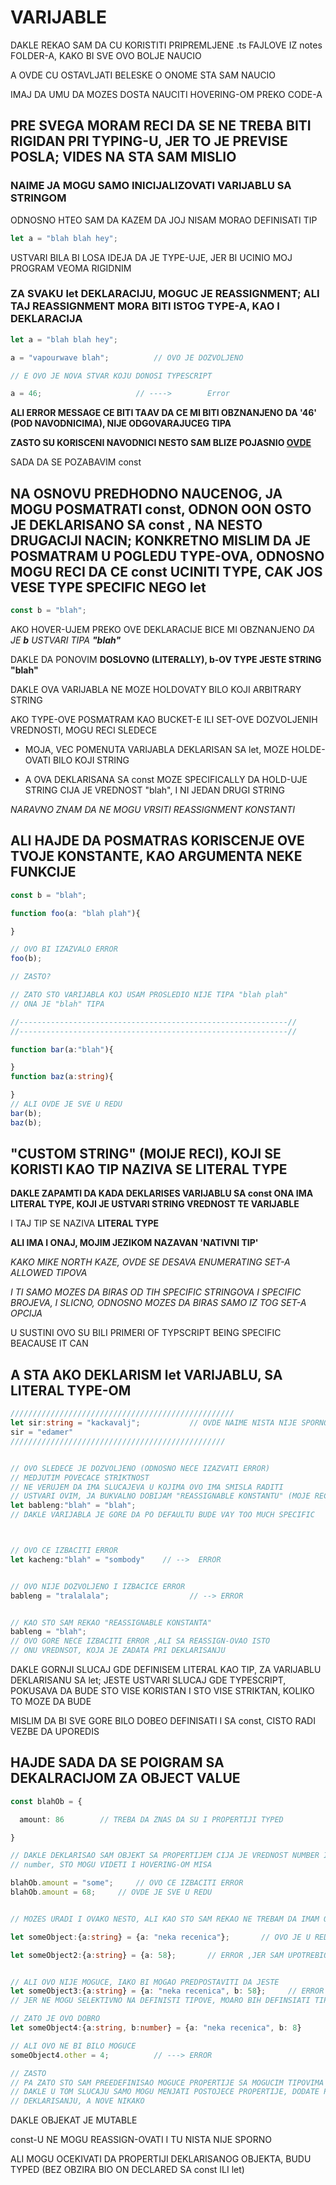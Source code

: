 # VARIJABLE

DAKLE REKAO SAM DA CU KORISTITI PRIPREMLJENE .ts FAJLOVE IZ notes FOLDER-A, KAKO BI SVE OVO BOLJE NAUCIO

A OVDE CU OSTAVLJATI BELESKE O ONOME STA SAM NAUCIO

IMAJ DA UMU DA MOZES DOSTA NAUCITI HOVERING-OM PREKO CODE-A

## PRE SVEGA MORAM RECI DA SE NE TREBA BITI RIGIDAN PRI TYPING-U, JER TO JE PREVISE POSLA; VIDES NA STA SAM MISLIO

### NAIME JA MOGU SAMO INICIJALIZOVATI VARIJABLU SA STRINGOM

ODNOSNO HTEO SAM DA KAZEM DA JOJ NISAM MORAO DEFINISATI TIP

```typescript
let a = "blah blah hey";
```

USTVARI BILA BI LOSA IDEJA DA JE TYPE-UJE, JER BI UCINIO MOJ PROGRAM VEOMA RIGIDNIM

### ZA SVAKU let DEKLARACIJU, MOGUC JE REASSIGNMENT; ALI TAJ REASSIGNMENT MORA BITI ISTOG TYPE-A, KAO I DEKLARACIJA

```typescript
let a = "blah blah hey";

a = "vapourwave blah";          // OVO JE DOZVOLJENO

// E OVO JE NOVA STVAR KOJU DONOSI TYPESCRIPT

a = 46;                     // ---->        Error
```

**ALI ERROR MESSAGE CE BITI TAAV DA CE MI BITI OBZNANJENO DA '46' (POD NAVODNICIMA), NIJE ODGOVARAJUCEG TIPA**

**ZASTO SU KORISCENI NAVODNICI NESTO SAM BLIZE POJASNIO [OVDE]()**

SADA DA SE POZABAVIM const

## NA OSNOVU PREDHODNO NAUCENOG, JA MOGU POSMATRATI const, ODNON OON OSTO JE DEKLARISANO SA const , NA NESTO DRUGACIJI NACIN; KONKRETNO MISLIM DA JE POSMATRAM U POGLEDU TYPE-OVA, ODNOSNO MOGU RECI DA CE const UCINITI TYPE, CAK JOS VESE TYPE SPECIFIC NEGO let

```typescript
const b = "blah";
```

AKO HOVER-UJEM PREKO OVE DEKLARACIJE BICE MI OBZNANJENO *DA JE **b** USTVARI TIPA **"blah"***

DAKLE DA PONOVIM **DOSLOVNO (LITERALLY), b-OV TYPE JESTE STRING "blah"**

DAKLE OVA VARIJABLA NE MOZE HOLDOVATY BILO KOJI ARBITRARY STRING

AKO TYPE-OVE POSMATRAM KAO BUCKET-E ILI SET-OVE DOZVOLJENIH VREDNOSTI, MOGU RECI SLEDECE

- MOJA, VEC POMENUTA VARIJABLA DEKLARISAN SA let, MOZE HOLDE-OVATI BILO KOJI STRING

- A OVA DEKLARISANA SA const MOZE SPECIFICALLY DA HOLD-UJE STRING CIJA JE VREDNOST "blah", I NI JEDAN DRUGI STRING

*NARAVNO ZNAM DA NE MOGU VRSITI REASSIGNMENT KONSTANTI*

## ALI HAJDE DA POSMATRAS KORISCENJE OVE TVOJE KONSTANTE, KAO ARGUMENTA NEKE FUNKCIJE

```typescript
const b = "blah";

function foo(a: "blah plah"){

}

// OVO BI IZAZVALO ERROR
foo(b);

// ZASTO?

// ZATO STO VARIJABLA KOJ USAM PROSLEDIO NIJE TIPA "blah plah"
// ONA JE "blah" TIPA

//------------------------------------------------------------//
//------------------------------------------------------------//

function bar(a:"blah"){

}
function baz(a:string){

}
// ALI OVDE JE SVE U REDU
bar(b);
baz(b);


```

## "CUSTOM STRING" (MOIJE RECI), KOJI SE KORISTI KAO TIP NAZIVA SE LITERAL TYPE

**DAKLE ZAPAMTI DA KADA DEKLARISES VARIJABLU SA const ONA IMA LITERAL TYPE, KOJI JE USTVARI STRING VREDNOST TE VARIJABLE**

I TAJ TIP SE NAZIVA **LITERAL TYPE**

**ALI IMA I ONAJ, MOJIM JEZIKOM NAZAVAN 'NATIVNI TIP'**

*KAKO MIKE NORTH KAZE, OVDE SE DESAVA ENUMERATING SET-A ALLOWED TIPOVA*

*I TI SAMO MOZES DA BIRAS OD TIH SPECIFIC STRINGOVA I SPECIFIC BROJEVA, I SLICNO, ODNOSNO MOZES DA BIRAS SAMO IZ TOG SET-A OPCIJA*

U SUSTINI OVO SU BILI PRIMERI OF TYPSCRIPT BEING SPECIFIC BEACAUSE IT CAN

## A STA AKO DEKLARISM let VARIJABLU, SA LITERAL TYPE-OM

```typescript
//////////////////////////////////////////////////
let sir:string = "kackavalj";           // OVDE NAIME NISTA NIJE SPORNO
sir = "edamer"
////////////////////////////////////////////////


// OVO SLEDECE JE DOZVOLJENO (ODNOSNO NECE IZAZVATI ERROR)
// MEDJUTIM POVECACE STRIKTNOST
// NE VERUJEM DA IMA SLUCAJEVA U KOJIMA OVO IMA SMISLA RADITI
// USTVARI OVIM, JA BUKVALNO DOBIJAM "REASSIGNABLE KONSTANTU" (MOJE RECI)
let bableng:"blah" = "blah";
// DAKLE VARIJABLA JE GORE DA PO DEFAULTU BUDE VAY TOO MUCH SPECIFIC



// OVO CE IZBACITI ERROR
let kacheng:"blah" = "sombody"    // -->  ERROR


// OVO NIJE DOZVOLJENO I IZBACICE ERROR
bableng = "tralalala";                  // --> ERROR


// KAO STO SAM REKAO "REASSIGNABLE KONSTANTA"
bableng = "blah";
// OVO GORE NECE IZBACITI ERROR ,ALI SA REASSIGN-OVAO ISTO
// ONU VREDNSOT, KOJA JE ZADATA PRI DEKLARISANJU


```

DAKLE GORNJI SLUCAJ GDE DEFINISEM LITERAL KAO TIP, ZA VARIJABLU DEKLARISANU SA let; JESTE USTVARI SLUCAJ GDE TYPESCRIPT, POKUSAVA DA BUDE STO VISE KORISTAN I STO VISE STRIKTAN, KOLIKO TO MOZE DA BUDE

MISLIM DA BI SVE GORE BILO DOBEO DEFINISATI I SA const, CISTO RADI VEZBE DA UPOREDIS

## HAJDE SADA DA SE POIGRAM SA DEKALRACIJOM ZA OBJECT VALUE

```typescript
const blahOb = {

  amount: 86        // TREBA DA ZNAS DA SU I PROPERTIJI TYPED

}

// DAKLE DEKLARISAO SAM OBJEKT SA PROPERTIJEM CIJA JE VREDNOST NUMBER I ON JE AUTOMATSKI TYPED KAO 
// number, STO MOGU VIDETI I HOVERING-OM MISA

blahOb.amount = "some";     // OVO CE IZBACITI ERROR
blahOb.amount = 68;     // OVDE JE SVE U REDU


// MOZES URADI I OVAKO NESTO, ALI KAO STO SAM REKAO NE TREBAM DA IMAM OVAKVU STRIKTNOST

let someObject:{a:string} = {a: "neka recenica"};       // OVO JE U REDU

let someObject2:{a:string} = {a: 58};       // ERROR ,JER SAM UPOTREBIO NUMBER


// ALI OVO NIJE MOGUCE, IAKO BI MOGAO PREDPOSTAVITI DA JESTE
let someObject3:{a:string} = {a: "neka recenica", b: 58};     // ERROR ZA b JER LEVO NISAM DEFINISAO                                                                //NJEGOV TIP
// JER NE MOGU SELEKTIVNO NA DEFINISTI TIPOVE, MOARO BIH DEFINSIATI TIPOVE ZA SVE PROPERTIJE

// ZATO JE OVO DOBRO
let someObject4:{a:string, b:number} = {a: "neka recenica", b: 8}

// ALI OVO NE BI BILO MOGUCE
someObject4.other = 4;          // ---> ERROR

// ZASTO
// PA ZATO STO SAM PREEDEFINISAO MOGUCE PROPERTIJE SA MOGUCIM TIPOVIMA
// DAKLE U TOM SLUCAJU SAMO MOGU MENJATI POSTOJECE PROPERTIJE, DODATE PRI
// DEKLARISANJU, A NOVE NIKAKO


```

DAKLE OBJEKAT JE MUTABLE

const-U NE MOGU REASSIGN-OVATI I TU NISTA NIJE SPORNO

ALI MOGU OCEKIVATI DA PROPERTIJI DEKLARISANOG OBJEKTA, BUDU TYPED (BEZ OBZIRA BIO ON DECLARED SA const ILI let)
